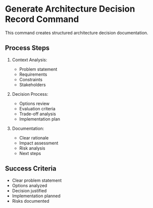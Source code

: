 # Generate Architecture Decision Record Command

This command creates structured architecture decision documentation.

## Process Steps

1. Context Analysis:
   - Problem statement
   - Requirements
   - Constraints
   - Stakeholders

2. Decision Process:
   - Options review
   - Evaluation criteria
   - Trade-off analysis
   - Implementation plan

3. Documentation:
   - Clear rationale
   - Impact assessment
   - Risk analysis
   - Next steps

## Success Criteria

- Clear problem statement
- Options analyzed
- Decision justified
- Implementation planned
- Risks documented